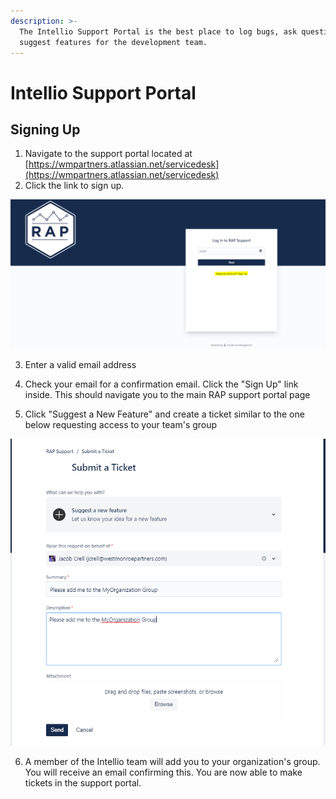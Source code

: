 ```yaml
---
description: >-
  The Intellio Support Portal is the best place to log bugs, ask questions, and
  suggest features for the development team.
---
```


# Intellio Support Portal

## Signing Up

1. Navigate to the support portal located at [https://wmpartners.atlassian.net/servicedesk](https://wmpartners.atlassian.net/servicedesk)
2. Click the link to sign up.

![Sign up link](../.gitbook/assets/image%20%28285%29.png)

3. Enter a valid email address

4. Check your email for a confirmation email. Click the "Sign Up" link inside. This should navigate you to the main RAP support portal page

5. Click "Suggest a New Feature" and create a ticket similar to the one below requesting access to your team's group

![Joining an orgainzation group](../.gitbook/assets/image%20%28284%29.png)

6. A member of the Intellio team will add you to your organization's group. You will receive an email confirming this. You are now able to make tickets in the support portal. 

